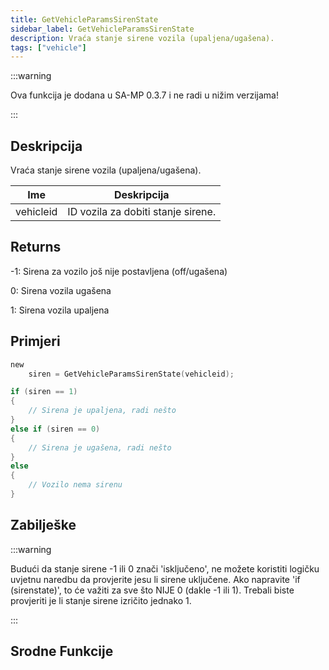 ```yaml
---
title: GetVehicleParamsSirenState
sidebar_label: GetVehicleParamsSirenState
description: Vraća stanje sirene vozila (upaljena/ugašena).
tags: ["vehicle"]
---
```


:::warning

Ova funkcija je dodana u SA-MP 0.3.7 i ne radi u nižim verzijama!

:::

## Deskripcija

Vraća stanje sirene vozila (upaljena/ugašena).

| Ime       | Deskripcija                        |
| --------- | ---------------------------------- |
| vehicleid | ID vozila za dobiti stanje sirene. |

## Returns

-1: Sirena za vozilo još nije postavljena (off/ugašena)

0: Sirena vozila ugašena

1: Sirena vozila upaljena

## Primjeri

```c
new
    siren = GetVehicleParamsSirenState(vehicleid);

if (siren == 1)
{
    // Sirena je upaljena, radi nešto
}
else if (siren == 0)
{
    // Sirena je ugašena, radi nešto
}
else
{
    // Vozilo nema sirenu
}
```

## Zabilješke

:::warning

Budući da stanje sirene -1 ili 0 znači 'isključeno', ne možete koristiti logičku uvjetnu naredbu da provjerite jesu li sirene uključene. Ako napravite 'if (sirenstate)', to će važiti za sve što NIJE 0 (dakle -1 ili 1). Trebali biste provjeriti je li stanje sirene izričito jednako 1.

:::

## Srodne Funkcije
